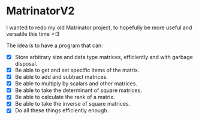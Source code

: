 # MatrinatorV2
I wanted to redo my old Matrinator project, to hopefully be more useful and versatile this time >:3

The idea is to have a program that can:
- [x] Store arbitrary size and data type matrices, efficiently and with garbage disposal.
- [x] Be able to get and set specific items of the matrix.
- [x] Be able to add and subtract matrices.
- [x] Be able to multiply by scalars and other matrices.
- [x] Be able to take the determinant of square matrices.
- [x] Be able to calculate the rank of a matrix.
- [x] Be able to take the inverse of square matrices.
- [x] Do all these things efficiently enough.
